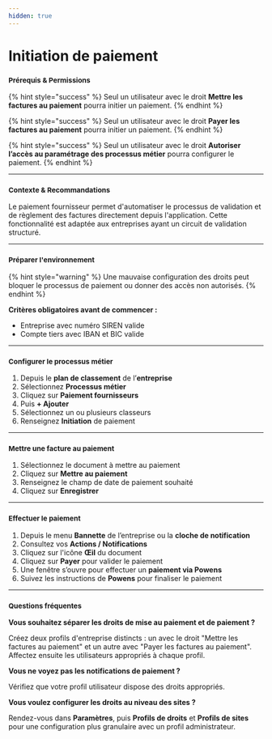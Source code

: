 ```yaml
---
hidden: true
---
```


# Initiation de paiement

### <sup>**Prérequis & Permissions**</sup>

{% hint style="success" %}
Seul un utilisateur avec le droit **Mettre les factures au paiement** pourra initier un paiement.
{% endhint %}

{% hint style="success" %}
Seul un utilisateur avec le droit **Payer les factures au paiement** pourra initier un paiement.
{% endhint %}

{% hint style="success" %}
Seul un utilisateur avec le droit **Autoriser l’accès au paramétrage des processus métier** pourra configurer le paiement.
{% endhint %}

***

### <sup>**Contexte & Recommandations**</sup>

Le paiement fournisseur permet d'automatiser le processus de validation et de règlement des factures directement depuis l'application. Cette fonctionnalité est adaptée aux entreprises ayant un circuit de validation structuré.

***

### <sup>**Préparer l'environnement**</sup>

{% hint style="warning" %}
Une mauvaise configuration des droits peut bloquer le processus de paiement ou donner des accès non autorisés.
{% endhint %}

**Critères obligatoires avant de commencer :**

* Entreprise avec numéro SIREN valide
* Compte tiers avec IBAN et BIC valide

***

### <sup>**Configurer le processus métier**</sup>

1. Depuis le **plan de classement** de l’**entreprise**
2. Sélectionnez **Processus métier**
3. Cliquez sur **Paiement fournisseurs**
4. Puis **+ Ajouter**
5. Sélectionnez un ou plusieurs classeurs
6. Renseignez **Initiation** de paiement

***

### <sup>**Mettre une facture au paiement**</sup>

1. Sélectionnez le document à mettre au paiement
2. Cliquez sur **Mettre au paiement**
3. Renseignez le champ de date de paiement souhaité
4. Cliquez sur **Enregistrer**

***

### <sup>**Effectuer le paiement**</sup>

1. Depuis le menu **Bannette** de l’entreprise ou la **cloche de notification**
2. Consultez vos **Actions / Notifications**
3. Cliquez sur l'icône **Œil** du document
4. Cliquez sur **Payer** pour valider le paiement
5. Une fenêtre s’ouvre pour effectuer un **paiement via Powens**
6. Suivez les instructions de **Powens** pour finaliser le paiement

***

### <sup>**Questions fréquentes**</sup>

**Vous souhaitez séparer les droits de mise au paiement et de paiement ?**

Créez deux profils d'entreprise distincts : un avec le droit "Mettre les factures au paiement" et un autre avec "Payer les factures au paiement". Affectez ensuite les utilisateurs appropriés à chaque profil.

**Vous ne voyez pas les notifications de paiement ?**

Vérifiez que votre profil utilisateur dispose des droits appropriés.

**Vous voulez configurer les droits au niveau des sites ?**

Rendez-vous dans **Paramètres**, puis **Profils de droits** et **Profils de sites** pour une configuration plus granulaire avec un profil administrateur.

